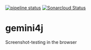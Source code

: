 [![pipeline status](https://gitlab.com/dajudge/gemini4j/badges/master/pipeline.svg)](https://gitlab.com/dajudge/gemini4j/commits/master)
[![Sonarcloud Status](https://sonarcloud.io/api/project_badges/measure?project=dajudge_gemini4j&metric=alert_status)](https://sonarcloud.io/dashboard?id=dajudge_gemini4j)

# gemini4j
Screenshot-testing in the browser
